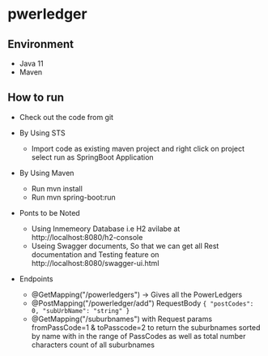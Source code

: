 # pwerledger

## Environment
* Java 11
* Maven 

## How to run
* Check out the code from git
* By Using STS 
  - Import code as existing maven project and right click on project select run as SpringBoot Application 

* By Using Maven
   - Run mvn install
   - Run mvn spring-boot:run
* Ponts to be Noted
  - Using Inmemeory Database i.e H2 avilabe at http://localhost:8080/h2-console
  - Useing Swagger documents, So that we can get all Rest documentation and Testing feature on http://localhost:8080/swagger-ui.html
* Endpoints
  - @GetMapping("/powerledgers") -> Gives all the PowerLedgers
  - @PostMapping("/powerledger/add")
     RequestBody `{
      "postCodes": 0,
      "subUrbName": "string"
    }`
   - @GetMapping("/suburbnames") with Request params fromPassCode=1 & toPasscode=2 to return the suburbnames sorted by name with in the range of PassCodes as well as total number characters count of all suburbnames
